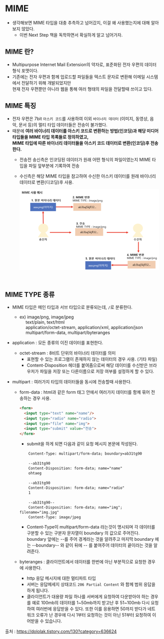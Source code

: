 # MIME
- 생각해보면 MIME 타입을 대충 추측하고 넘어갔지, 이걸 왜 사용했는지에 대해 알아보지 않았다.
    - 이번 Next Step 책을 독학하면서 확실하게 알고 넘어가자.
    
## MIME 란?
- Multipurpose Internet Mail Extension의 약자로, 표준화된 전자 우편의 데이터 형식 포맷이다.
- 기존에는 전자 우편과 함께 업로드할 파일들을 텍스트 문자로 변환해 이메일 시스템에서 전달하기 위해 개발되었지만 <br>
현재 전자 우편뿐만 아니라 웹을 통해 여러 형태의 파일을 전달할때 쓰이고 있다.

## MIME 특징
- 전자 우편은 7bit `아스키 코드`를 사용하여 이외 `바이너리 데이터` (이미지, 동영상, 음악, 문서 등)의 멀티 타입 데이터들은 전송이 불가했다.
- 때문에 **여러 바이너리 데이터를 아스키 코드로 변환하는 방법(인코딩)과 해당 미디어 타입들을 MIME 타입 목록들로 정의하였고, <br>
MIME 타입에 따른 바이너리 데이터들을 아스키 코드 데이터로 변환(인코딩)후 전송한다.**
    - 전송전 송신측은 인코딩된 데이터가 원래 어떤 형식의 파일이였는지 MIME 타입을 파일 앞부분에 기록하여 전송
    - 수신측은 해당 MIME 타입을 참고하여 수신한 아스키 데이터를 원래 바이너리 데이터로 변환(디코딩)후 사용. <br>

        ![mime](img/mime.png)

<br>

## MIME TYPE 종류
- MIME 타입은 메인 타입과 서브 타입으로 분류되는데, `/`로 분류한다.
    - ex) image/png, image/jpeg <br>
      &nbsp;&nbsp;&nbsp;&nbsp; text/plain, text/html <br>
      &nbsp;&nbsp;&nbsp;&nbsp; application/octet-stream, application/xml, application/json <br>
      &nbsp;&nbsp;&nbsp;&nbsp; multipart/form-data, multipart/byteranges
- application : 모든 종류의 이진 데이터를 표현한다.
    - octet-stream : 8비트 단위의 바이너리 데이터를 의미
        - 표현할 수 있는 프로그램이 존재하지 않는 데이터의 경우 사용. (기타 파일)
        - Content-Disposition 헤더를 붙여줌으로써 해당 데이터를 수신받은 브라우저가 파일을 저장 또는 다른이름으로 저장 여부를 설정하게 할 수 있다.
          
- multipart : 여러가지 타입의 데이터들을 동시에 전송할때 사용한다.
    - form-data : html과 같은 form 태그 안에서 여러가지 데이터를 함께 묶어 전송하는 경우 사용.
        ```html
        <form>
          <input type="text" name="name"/>
          <input type="radio" name="radio">
          <input type="file" name="img">
          <input type="submit" value="전송">
        </form>
        ```
        - submit을 하게 되면 다음과 같이 요청 메시지 본문에 작성된다.
        ```
            Content-Type: multipart/form-data; boundary=ab31tg90
             
            --ab31tg90
            Content-Disposition: form-data; name="name"
            ohtaeg
             
            --ab31tg90
            Content-Disposition: form-data; name="radio"
            1
             
            --ab31tg90--
            Content-Disposition: form-data; name="img"; filename="img.jpg"               
            Content-Type: image/jpeg
        ```  
        - Content-Type이 multipart/form-data 라는것이 명시되며 각 데이터를 구분할 수 있는 구분자 문자열이 boundary 의 값으로 주어진다. <br>
          boundary 앞에는 --를 주어 경계라는 것을 알려주고 마지막 boundary 에는 --boundary-- 와 같이 뒤에 -- 를 붙여주어 데이터의 끝이라는 것을 알려준다.
    
    - byteranges : 클라이언트에서 데이터를 한번에 아닌 부분적으로 요청한 경우에 사용한다.
        - http 응답 메시지에 대한 멀티파트 타입
        - 서버는 응답메세지 상태코드 `206 Partial Content` 와 함께 범위 응답을 하게 됩니다.           
        - 클라이언트가 대용량 파일 하나를 서버에게 요청하여 다운받아야 하는 경우를 예로 100mb의 데이터를 1~50mb까지 받고난 후 51~100mb 다시 요청하여 여러번에 응답받을 수 있다.
          또한 이를 응용하면 50까지 받다가 네트워크 오류가 난 경우에 다시 1부터 요청하는 것이 아닌 51부터 요청하여 이어받을 수 있습니다.

출처 : https://dololak.tistory.com/130?category=636624
